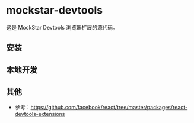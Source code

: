 # mockstar-devtools

这是 MockStar Devtools 浏览器扩展的源代码。

## 安装


## 本地开发


## 其他

- 参考：https://github.com/facebook/react/tree/master/packages/react-devtools-extensions
